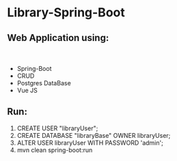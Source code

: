 # Library-Spring-Boot

## Web Application using:

<ul>
<br />
<br />
<li>Spring-Boot</li>
<li>CRUD</li>
<li>Postgres DataBase</li>
<li>Vue JS</li>
</ul>

## Run:

<ol>
<li>CREATE USER "libraryUser";</li>
<li>CREATE DATABASE "libraryBase" OWNER libraryUser;</li>
<li>ALTER USER libraryUser WITH PASSWORD 'admin';</li>
<li>mvn clean spring-boot:run</li>
</ol>



